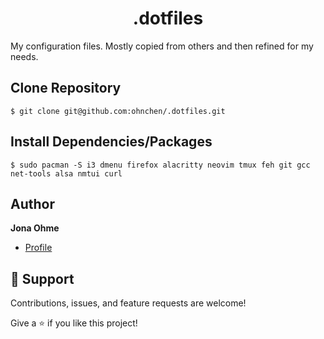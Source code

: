 <h1 align="center">.dotfiles</h1>
My configuration files. Mostly copied from others and then refined for my needs.

## Clone Repository
```console
$ git clone git@github.com:ohnchen/.dotfiles.git
```
## Install Dependencies/Packages
```console
$ sudo pacman -S i3 dmenu firefox alacritty neovim tmux feh git gcc net-tools alsa nmtui curl
```
## Author

**Jona Ohme**

- [Profile](https://github.com/ohnchen "ohnchen")

## 🤝 Support

Contributions, issues, and feature requests are welcome!

Give a ⭐️ if you like this project!
